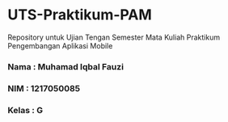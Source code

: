 # UTS-Praktikum-PAM
Repository untuk Ujian Tengan Semester Mata Kuliah Praktikum Pengembangan Aplikasi Mobile

### Nama  : Muhamad Iqbal Fauzi
### NIM   : 1217050085
### Kelas  : G
